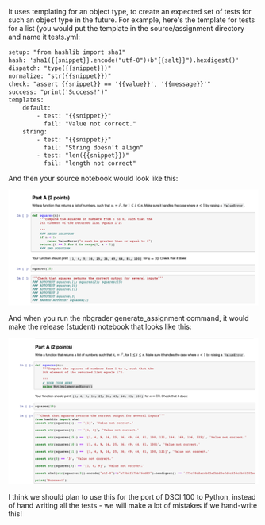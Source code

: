 It uses templating for an object type, to create an expected set of tests for such an object type in the future. For example, here's the template for tests for a list (you would put the template in the source/assignment directory and name it tests.yml:

    setup: "from hashlib import sha1"
    hash: 'sha1({{snippet}}.encode("utf-8")+b"{{salt}}").hexdigest()'
    dispatch: "type({{snippet}})"
    normalize: "str({{snippet}})"
    check: "assert {{snippet}} == '{{value}}', '{{message}}'"
    success: "print('Success!')"
    templates:
        default: 
            - test: "{{snippet}}"
              fail: "Value not correct."
        string:
            - test: "{{snippet}}"
              fail: "String doesn't align"
            - test: "len({{snippet}})"
              fail: "length not correct"

And then your source notebook would look like this: 

![screen1](media/tiff_screen1.png)



And when you run the nbgrader generate_assignment command, it would make the release (student) notebook that looks like this:


![screen2](media/tiff_screen2.png)

I think we should plan to use this for the port of DSCI 100 to Python, instead of hand writing all the tests - we will make a lot of mistakes if we hand-write this!
